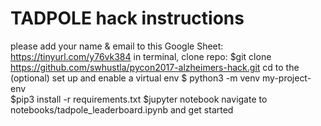 TADPOLE hack instructions
====================


please add your name & email to this Google Sheet: https://tinyurl.com/y76vk384
in terminal, clone repo: $git clone https://github.com/swhustla/pycon2017-alzheimers-hack.git <destination folder>
cd to the <destination folder>
(optional) set up and enable a virtual env $ python3 -m venv my-project-env  
$pip3 install -r requirements.txt
$jupyter notebook
navigate to notebooks/tadpole_leaderboard.ipynb and get started